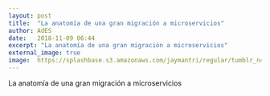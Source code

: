 ```yaml
---
layout: post
title:  "La anatomía de una gran migración a microservicios"
author: AdES
date:   2018-11-09 06:44
excerpt: "La anatomía de una gran migración a microservicios"
external_image: true
image:  https://splashbase.s3.amazonaws.com/jaymantri/regular/tumblr_n491xqZtzq1qfirfao1_1280.jpg
---
```

La anatomía de una gran migración a microservicios